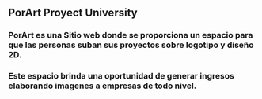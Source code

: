 ## PorArt Proyect University

### PorArt es una Sitio web donde se proporciona un espacio para que las personas suban sus proyectos sobre logotipo y diseño 2D.
### Este espacio brinda una oportunidad de generar ingresos elaborando imagenes a empresas de todo nivel.
